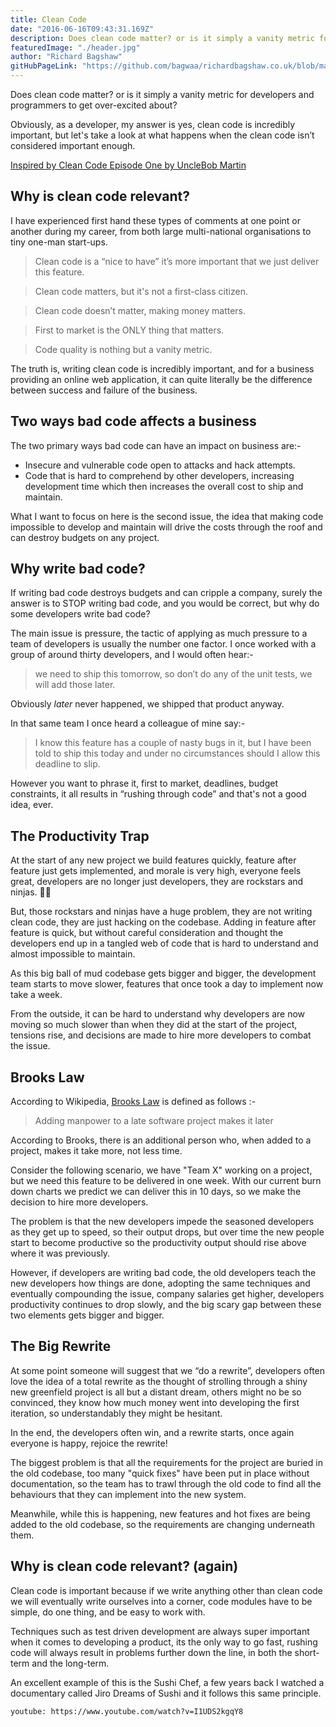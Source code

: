 ```yaml
---
title: Clean Code
date: "2016-06-16T09:43:31.169Z"
description: Does clean code matter? or is it simply a vanity metric for developers and programmers to get over-excited about?
featuredImage: "./header.jpg"
author: "Richard Bagshaw"
gitHubPageLink: "https://github.com/bagwaa/richardbagshaw.co.uk/blob/master/content/blog/clean-code/index.md"
---
```


Does clean code matter? or is it simply a vanity metric for developers and programmers to get over-excited about?

Obviously, as a developer, my answer is yes, clean code is incredibly important, but let's take a look at what happens when the clean code isn’t considered important enough.

[Inspired by Clean Code Episode One by UncleBob Martin](https://cleancoders.com/video-details/clean-code-episode-1)

## Why is clean code relevant?

I have experienced first hand these types of comments at one point or another during my career, from both large multi-national organisations to tiny one-man start-ups.

> Clean code is a “nice to have” it’s more important that we just deliver this feature.

> Clean code matters, but it's not a first-class citizen.

> Clean code doesn’t matter, making money matters.

> First to market is the ONLY thing that matters.

> Code quality is nothing but a vanity metric.

The truth is, writing clean code is incredibly important, and for a business providing an online web application, it can quite literally be the difference between success and failure of the business.

## Two ways bad code affects a business

The two primary ways bad code can have an impact on business are:-

- Insecure and vulnerable code open to attacks and hack attempts.
- Code that is hard to comprehend by other developers, increasing development time which then increases the overall cost to ship and maintain.

What I want to focus on here is the second issue, the idea that making code impossible to develop and maintain will drive the costs through the roof and can destroy budgets on any project.

## Why write bad code?

If writing bad code destroys budgets and can cripple a company, surely the answer is to STOP writing bad code, and you would be correct, but why do some developers write bad code?

The main issue is pressure, the tactic of applying as much pressure to a team of developers is usually the number one factor. I once worked with a group of around thirty developers, and I would often hear:-

> we need to ship this tomorrow, so don’t do any of the unit tests, we will add those later.

Obviously _later_ never happened, we shipped that product anyway.

In that same team I once heard a colleague of mine say:-

> I know this feature has a couple of nasty bugs in it, but I have been told to ship this today and under no circumstances should I allow this deadline to slip.

However you want to phrase it, first to market, deadlines, budget constraints, it all results in “rushing through code” and that's not a good idea, ever.

## The Productivity Trap

At the start of any new project we build features quickly, feature after feature just gets implemented, and morale is very high, everyone feels great, developers are no longer just developers, they are rockstars and ninjas. 🎸💪

But, those rockstars and ninjas have a huge problem, they are not writing clean code, they are just hacking on the codebase. Adding in feature after feature is quick, but without careful consideration and thought the developers end up in a tangled web of code that is hard to understand and almost impossible to maintain.

As this big ball of mud codebase gets bigger and bigger, the development team starts to move slower, features that once took a day to implement now take a week.

From the outside, it can be hard to understand why developers are now moving so much slower than when they did at the start of the project, tensions rise, and decisions are made to hire more developers to combat the issue.

## Brooks Law

According to Wikipedia, [Brooks Law](https://en.wikipedia.org/wiki/Brooks%27s_law) is defined as follows :-

> Adding manpower to a late software project makes it later

According to Brooks, there is an additional person who, when added to a project, makes it take more, not less time.

Consider the following scenario, we have "Team X" working on a project, but we need this feature to be delivered in one week. With our current burn down charts we predict we can deliver this in 10 days, so we make the decision to hire more developers.

The problem is that the new developers impede the seasoned developers as they get up to speed, so their output drops, but over time the new people start to become productive so the productivity output should rise above where it was previously.

However, if developers are writing bad code, the old developers teach the new developers how things are done, adopting the same techniques and eventually compounding the issue, company salaries get higher, developers productivity continues to drop slowly, and the big scary gap between these two elements gets bigger and bigger.

## The Big Rewrite

At some point someone will suggest that we “do a rewrite”, developers often love the idea of a total rewrite as the thought of strolling through a shiny new greenfield project is all but a distant dream, others might no be so convinced, they know how much money went into developing the first iteration, so understandably they might be hesitant.

In the end, the developers often win, and a rewrite starts, once again everyone is happy, rejoice the rewrite!

The biggest problem is that all the requirements for the project are buried in the old codebase, too many "quick fixes" have been put in place without documentation, so the team has to trawl through the old code to find all the behaviours that they can implement into the new system.

Meanwhile, while this is happening, new features and hot fixes are being added to the old codebase, so the requirements are changing underneath them.

## Why is clean code relevant? (again)

Clean code is important because if we write anything other than clean code we will eventually write ourselves into a corner, code modules have to be simple, do one thing, and be easy to work with.

Techniques such as test driven development are always super important when it comes to developing a product, its the only way to go fast, rushing code will always result in problems further down the line, in both the short-term and the long-term.

An excellent example of this is the Sushi Chef, a few years back I watched a documentary called Jiro Dreams of Sushi and it follows this same principle.

`youtube: https://www.youtube.com/watch?v=I1UDS2kgqY8`
